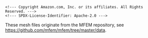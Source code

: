```@raw html
<!--- Copyright Amazon.com, Inc. or its affiliates. All Rights Reserved. --->
<!--- SPDX-License-Identifier: Apache-2.0 --->
```

These mesh files originate from the MFEM repository, see https://github.com/mfem/mfem/tree/master/data.
